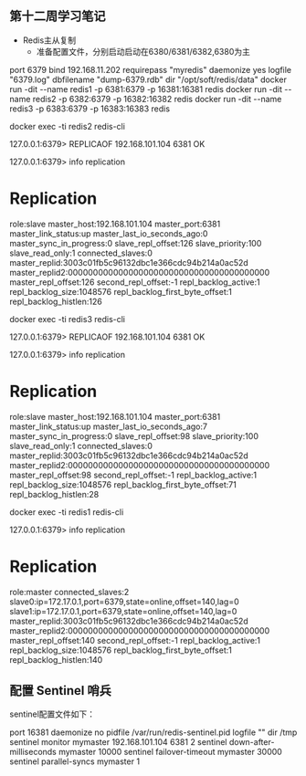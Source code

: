 ## 第十二周学习笔记
- Redis主从复制
    - 准备配置文件，分别启动启动在6380/6381/6382,6380为主

port 6379
bind 192.168.11.202
requirepass "myredis"
daemonize yes
logfile "6379.log"
dbfilename "dump-6379.rdb"
dir "/opt/soft/redis/data"
docker run -dit --name redis1 -p 6381:6379 -p 16381:16381 redis
docker run -dit --name redis2 -p 6382:6379 -p 16382:16382 redis
docker run -dit --name redis3 -p 6383:6379 -p 16383:16383 redis


docker exec -ti redis2 redis-cli

127.0.0.1:6379> REPLICAOF 192.168.101.104 6381
OK

127.0.0.1:6379> info replication
# Replication
role:slave
master_host:192.168.101.104
master_port:6381
master_link_status:up
master_last_io_seconds_ago:0
master_sync_in_progress:0
slave_repl_offset:126
slave_priority:100
slave_read_only:1
connected_slaves:0
master_replid:3003c01fb5c96132dbc1e366cdc94b214a0ac52d
master_replid2:0000000000000000000000000000000000000000
master_repl_offset:126
second_repl_offset:-1
repl_backlog_active:1
repl_backlog_size:1048576
repl_backlog_first_byte_offset:1
repl_backlog_histlen:126


docker exec -ti redis3 redis-cli

127.0.0.1:6379> REPLICAOF 192.168.101.104 6381
OK

127.0.0.1:6379> info replication
# Replication
role:slave
master_host:192.168.101.104
master_port:6381
master_link_status:up
master_last_io_seconds_ago:7
master_sync_in_progress:0
slave_repl_offset:98
slave_priority:100
slave_read_only:1
connected_slaves:0
master_replid:3003c01fb5c96132dbc1e366cdc94b214a0ac52d
master_replid2:0000000000000000000000000000000000000000
master_repl_offset:98
second_repl_offset:-1
repl_backlog_active:1
repl_backlog_size:1048576
repl_backlog_first_byte_offset:71
repl_backlog_histlen:28


docker exec -ti redis1 redis-cli

127.0.0.1:6379> info replication
# Replication
role:master
connected_slaves:2
slave0:ip=172.17.0.1,port=6379,state=online,offset=140,lag=0
slave1:ip=172.17.0.1,port=6379,state=online,offset=140,lag=0
master_replid:3003c01fb5c96132dbc1e366cdc94b214a0ac52d
master_replid2:0000000000000000000000000000000000000000
master_repl_offset:140
second_repl_offset:-1
repl_backlog_active:1
repl_backlog_size:1048576
repl_backlog_first_byte_offset:1
repl_backlog_histlen:140
## 配置 Sentinel 哨兵
sentinel配置文件如下：

port 16381
daemonize no
pidfile /var/run/redis-sentinel.pid
logfile ""
dir /tmp
sentinel monitor mymaster 192.168.101.104 6381 2
sentinel down-after-milliseconds mymaster 10000
sentinel failover-timeout mymaster 30000
sentinel parallel-syncs mymaster 1